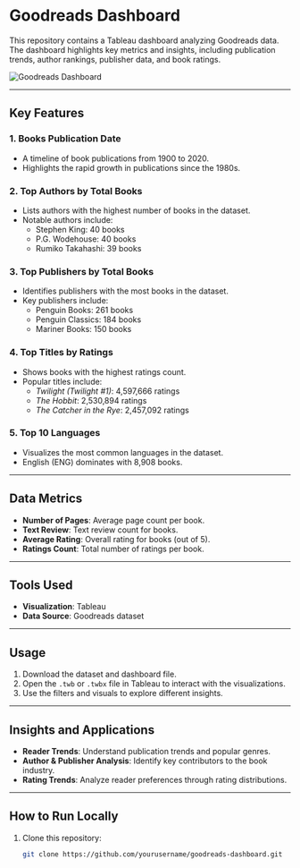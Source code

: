 # Goodreads Dashboard

This repository contains a Tableau dashboard analyzing Goodreads data. The dashboard highlights key metrics and insights, including publication trends, author rankings, publisher data, and book ratings.

![Goodreads Dashboard](Dashboard%201-6.png)

---

## Key Features

### 1. **Books Publication Date**
   - A timeline of book publications from 1900 to 2020.
   - Highlights the rapid growth in publications since the 1980s.

### 2. **Top Authors by Total Books**
   - Lists authors with the highest number of books in the dataset.
   - Notable authors include:
     - Stephen King: 40 books
     - P.G. Wodehouse: 40 books
     - Rumiko Takahashi: 39 books

### 3. **Top Publishers by Total Books**
   - Identifies publishers with the most books in the dataset.
   - Key publishers include:
     - Penguin Books: 261 books
     - Penguin Classics: 184 books
     - Mariner Books: 150 books

### 4. **Top Titles by Ratings**
   - Shows books with the highest ratings count.
   - Popular titles include:
     - *Twilight (Twilight #1)*: 4,597,666 ratings
     - *The Hobbit*: 2,530,894 ratings
     - *The Catcher in the Rye*: 2,457,092 ratings

### 5. **Top 10 Languages**
   - Visualizes the most common languages in the dataset.
   - English (ENG) dominates with 8,908 books.

---

## Data Metrics

- **Number of Pages**: Average page count per book.
- **Text Review**: Text review count for books.
- **Average Rating**: Overall rating for books (out of 5).
- **Ratings Count**: Total number of ratings per book.

---

## Tools Used

- **Visualization**: Tableau
- **Data Source**: Goodreads dataset

---

## Usage

1. Download the dataset and dashboard file.
2. Open the `.twb` or `.twbx` file in Tableau to interact with the visualizations.
3. Use the filters and visuals to explore different insights.

---

## Insights and Applications

- **Reader Trends**: Understand publication trends and popular genres.
- **Author & Publisher Analysis**: Identify key contributors to the book industry.
- **Rating Trends**: Analyze reader preferences through rating distributions.

---

## How to Run Locally

1. Clone this repository:
   ```bash
   git clone https://github.com/yourusername/goodreads-dashboard.git

